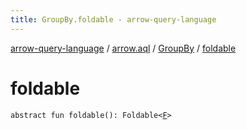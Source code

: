 ```yaml
---
title: GroupBy.foldable - arrow-query-language
---
```


[arrow-query-language](../../index.html) / [arrow.aql](../index.html) / [GroupBy](index.html) / [foldable](./foldable.html)

# foldable

`abstract fun foldable(): Foldable<`[`F`](index.html#F)`>`